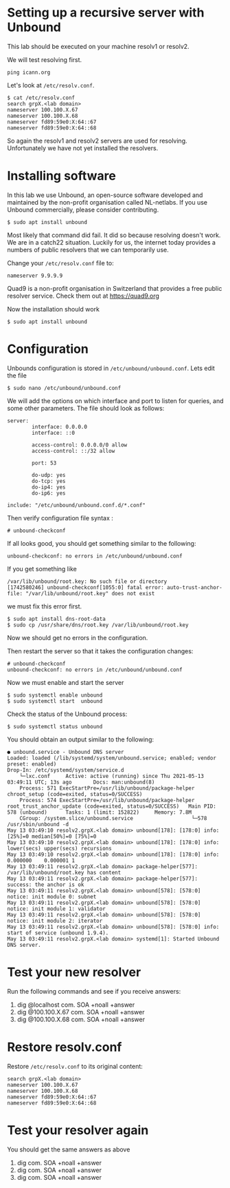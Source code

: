 # Setting up a recursive server with Unbound

This lab should be executed on your machine resolv1 or resolv2.

We will test resolving first.
```
ping icann.org
```
Let's look at `/etc/resolv.conf`.
```
$ cat /etc/resolv.conf
search grpX.<lab domain>
nameserver 100.100.X.67
nameserver 100.100.X.68
nameserver fd89:59e0:X:64::67
nameserver fd89:59e0:X:64::68
```
So again the resolv1 and resolv2 servers are used for resolving.
Unfortunately we have not yet installed the resolvers.

# Installing software

In this lab we use Unbound, an open-source software developed and maintained by 
the non-profit organisation called NL-netlabs. If you use Unbound commercially, 
please consider contributing.
```
$ sudo apt install unbound
```
Most likely that command did fail. It did so because resolving doesn't work.
We are in a catch22 situation. Luckily for us, the internet today provides
a numbers of public resolvers that we can temporarily use.

Change your `/etc/resolv.conf` file to:
```
nameserver 9.9.9.9
```
Quad9 is a non-profit organisation in Switzerland that provides a free
public resolver service. Check them out at https://quad9.org

Now the installation should work
```
$ sudo apt install unbound
```

# Configuration 

Unbounds configuration is stored in `/etc/unbound/unbound.conf`.
Lets edit the file
```
$ sudo nano /etc/unbound/unbound.conf
```

We will add the options on which interface and port 
to listen for queries, and some other parameters. 
The file should look as follows:
```
server:
        interface: 0.0.0.0
        interface: ::0

        access-control: 0.0.0.0/0 allow
        access-control: ::/32 allow

        port: 53

        do-udp: yes
        do-tcp: yes
        do-ip4: yes
        do-ip6: yes

include: "/etc/unbound/unbound.conf.d/*.conf"
```

Then verify configuration file syntax :

```
# unbound-checkconf
```

If all looks good, you should get something similar to the following:

```
unbound-checkconf: no errors in /etc/unbound/unbound.conf
```

If you get something like 
```
/var/lib/unbound/root.key: No such file or directory
[1742580246] unbound-checkconf[1055:0] fatal error: auto-trust-anchor-file: "/var/lib/unbound/root.key" does not exist
```
we must fix this error first.
```
$ sudo apt install dns-root-data
$ sudo cp /usr/share/dns/root.key /var/lib/unbound/root.key
```
Now we should get no errors in the configuration.

Then restart the server so that it takes the configuration changes:
```
# unbound-checkconf
unbound-checkconf: no errors in /etc/unbound/unbound.conf
```
Now we must enable and start the server
```
$ sudo systemctl enable unbound
$ sudo systemctl start  unbound
```

Check the status of the Unbound process:

```
$ sudo systemctl status unbound
```

You should obtain an output similar to the following:

```
● unbound.service - Unbound DNS server     
Loaded: loaded (/lib/systemd/system/unbound.service; enabled; vendor preset: enabled)    
Drop-In: /etc/systemd/system/service.d
	└─lxc.conf     Active: active (running) since Thu 2021-05-13 03:49:11 UTC; 13s ago       Docs: man:unbound(8)
	Process: 571 ExecStartPre=/usr/lib/unbound/package-helper chroot_setup (code=exited, status=0/SUCCESS)
	Process: 574 ExecStartPre=/usr/lib/unbound/package-helper root_trust_anchor_update (code=exited, status=0/SUCCESS)   Main PID: 578 (unbound)      Tasks: 1 (limit: 152822)     Memory: 7.8M     
	CGroup: /system.slice/unbound.service             		└─578 /usr/sbin/unbound -d
May 13 03:49:10 resolv2.grpX.<lab domain> unbound[178]: [178:0] info: [25%]=0 median[50%]=0 [75%]=0
May 13 03:49:10 resolv2.grpX.<lab domain> unbound[178]: [178:0] info: lower(secs) upper(secs) recursions
May 13 03:49:10 resolv2.grpX.<lab domain> unbound[178]: [178:0] info:    0.000000    0.000001 1
May 13 03:49:11 resolv2.grpX.<lab domain> package-helper[577]: /var/lib/unbound/root.key has content
May 13 03:49:11 resolv2.grpX.<lab domain> package-helper[577]: success: the anchor is ok
May 13 03:49:11 resolv2.grpX.<lab domain> unbound[578]: [578:0] notice: init module 0: subnet
May 13 03:49:11 resolv2.grpX.<lab domain> unbound[578]: [578:0] notice: init module 1: validator
May 13 03:49:11 resolv2.grpX.<lab domain> unbound[578]: [578:0] notice: init module 2: iterator
May 13 03:49:11 resolv2.grpX.<lab domain> unbound[578]: [578:0] info: start of service (unbound 1.9.4).
May 13 03:49:11 resolv2.grpX.<lab domain> systemd[1]: Started Unbound DNS server.
```

# Test your new resolver

Run the following commands and see if you receive answers:

1. dig @localhost    com. SOA +noall +answer
1. dig @100.100.X.67 com. SOA +noall +answer
1. dig @100.100.X.68 com. SOA +noall +answer

# Restore resolv.conf

Restore `/etc/resolv.conf` to its original content:
```
search grpX.<lab domain>
nameserver 100.100.X.67
nameserver 100.100.X.68
nameserver fd89:59e0:X:64::67
nameserver fd89:59e0:X:64::68
```

# Test your resolver again

You should get the same answers as above

1. dig com. SOA +noall +answer
1. dig com. SOA +noall +answer
1. dig com. SOA +noall +answer
